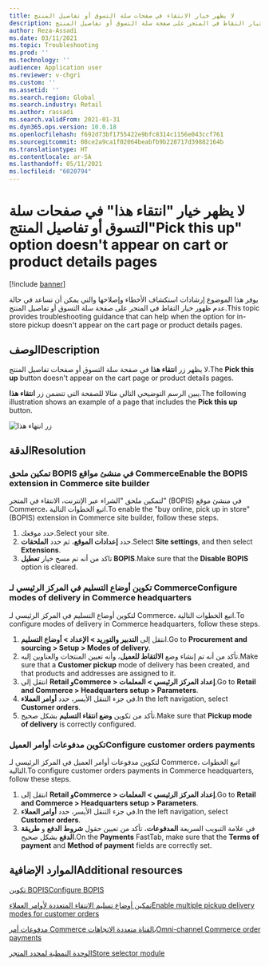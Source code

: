 ```yaml
---
title: لا يظهر خيار الانتقاء في صفحات سلة التسوق أو تفاصيل المنتج
description: يوفر هذا الموضوع إرشادات استكشاف الأخطاء وإصلاحها والتي يمكن أن تساعد في حالة عدم ظهور خيار التقاط في المتجر على صفحة سلة التسوق أو تفاصيل المنتج.
author: Reza-Assadi
ms.date: 03/11/2021
ms.topic: Troubleshooting
ms.prod: ''
ms.technology: ''
audience: Application user
ms.reviewer: v-chgri
ms.custom: ''
ms.assetid: ''
ms.search.region: Global
ms.search.industry: Retail
ms.author: rassadi
ms.search.validFrom: 2021-01-31
ms.dyn365.ops.version: 10.0.18
ms.openlocfilehash: f692d73bf1755422e9bfc8314c1156e043ccf761
ms.sourcegitcommit: 08ce2a9ca1f02064beabfb9b228717d39882164b
ms.translationtype: HT
ms.contentlocale: ar-SA
ms.lasthandoff: 05/11/2021
ms.locfileid: "6020794"
---
```

# <a name="pick-this-up-option-doesnt-appear-on-cart-or-product-details-pages"></a><span data-ttu-id="4998b-103">لا يظهر خيار "انتقاء هذا" في صفحات سلة التسوق أو تفاصيل المنتج</span><span class="sxs-lookup"><span data-stu-id="4998b-103">"Pick this up" option doesn't appear on cart or product details pages</span></span>

[!include [banner](../../includes/banner.md)]

<span data-ttu-id="4998b-104">يوفر هذا الموضوع إرشادات استكشاف الأخطاء وإصلاحها والتي يمكن أن تساعد في حالة عدم ظهور خيار التقاط في المتجر على صفحة سلة التسوق أو تفاصيل المنتج.</span><span class="sxs-lookup"><span data-stu-id="4998b-104">This topic provides troubleshooting guidance that can help when the option for in-store pickup doesn't appear on the cart page or product details pages.</span></span>

## <a name="description"></a><span data-ttu-id="4998b-105">الوصف</span><span class="sxs-lookup"><span data-stu-id="4998b-105">Description</span></span>

<span data-ttu-id="4998b-106">لا يظهر زر **انتقاء هذا** في صفحة سلة التسوق أو صفحات تفاصيل المنتج.</span><span class="sxs-lookup"><span data-stu-id="4998b-106">The **Pick this up** button doesn't appear on the cart page or product details pages.</span></span>

<span data-ttu-id="4998b-107">يبين الرسم التوضيحي التالي مثالا للصفحة التي تتضمن زر **انتقاء هذا**.</span><span class="sxs-lookup"><span data-stu-id="4998b-107">The following illustration shows an example of a page that includes the **Pick this up** button.</span></span>

![زر انتهاء هذا](media/pickup-button-missing.jpg)

## <a name="resolution"></a><span data-ttu-id="4998b-109">الدقة</span><span class="sxs-lookup"><span data-stu-id="4998b-109">Resolution</span></span>

### <a name="enable-the-bopis-extension-in-commerce-site-builder"></a><span data-ttu-id="4998b-110">تمكين ملحق BOPIS في منشئ مواقع Commerce</span><span class="sxs-lookup"><span data-stu-id="4998b-110">Enable the BOPIS extension in Commerce site builder</span></span>

<span data-ttu-id="4998b-111">لتمكين ملحق "الشراء عبر الإنترنت، الانتقاء في المتجر" (BOPIS) في منشئ موقع Commerce، اتبع الخطوات التالية.</span><span class="sxs-lookup"><span data-stu-id="4998b-111">To enable the "buy online, pick up in store" (BOPIS) extension in Commerce site builder, follow these steps.</span></span>

1. <span data-ttu-id="4998b-112">حدد موقعك.</span><span class="sxs-lookup"><span data-stu-id="4998b-112">Select your site.</span></span>
1. <span data-ttu-id="4998b-113">حدد **إعدادات الموقع**، ثم حدد **الملحقات**.</span><span class="sxs-lookup"><span data-stu-id="4998b-113">Select **Site settings**, and then select **Extensions**.</span></span>
1. <span data-ttu-id="4998b-114">تاكد من أنه تم مسح خيار **تعطيل BOPIS**.</span><span class="sxs-lookup"><span data-stu-id="4998b-114">Make sure that the **Disable BOPIS** option is cleared.</span></span>

### <a name="configure-modes-of-delivery-in-commerce-headquarters"></a><span data-ttu-id="4998b-115">تكوين أوضاع التسليم في المركز الرئيسي لـ Commerce</span><span class="sxs-lookup"><span data-stu-id="4998b-115">Configure modes of delivery in Commerce headquarters</span></span>

<span data-ttu-id="4998b-116">لتكوين أوضاع التسليم في المركز الرئيسي لـ Commerce، اتبع الخطوات التالية.</span><span class="sxs-lookup"><span data-stu-id="4998b-116">To configure modes of delivery in Commerce headquarters, follow these steps.</span></span>

1. <span data-ttu-id="4998b-117">انتقل إلى **‏‫التدبير والتوريد‬ \> الإعداد \> أوضاع التسليم**.</span><span class="sxs-lookup"><span data-stu-id="4998b-117">Go to **Procurement and sourcing \> Setup \> Modes of delivery**.</span></span>
1. <span data-ttu-id="4998b-118">تأكد من أنه تم إنشاء وضع **الالتقاط للعميل**، وأنه تعيين المنتجات والعناوين إليه.</span><span class="sxs-lookup"><span data-stu-id="4998b-118">Make sure that a **Customer pickup** mode of delivery has been created, and that products and addresses are assigned to it.</span></span>
1. <span data-ttu-id="4998b-119">انتقل إلى **Retail وCommerce \> إعداد المركز الرئيسي \> المعلمات**.</span><span class="sxs-lookup"><span data-stu-id="4998b-119">Go to **Retail and Commerce \> Headquarters setup \> Parameters**.</span></span>
1. <span data-ttu-id="4998b-120">في جزء التنقل الأيسر، حدد **أوامر العملاء**.</span><span class="sxs-lookup"><span data-stu-id="4998b-120">In the left navigation, select **Customer orders**.</span></span>
1. <span data-ttu-id="4998b-121">تأكد من تكوين **وضع انتقاء التسليم** بشكل صحيح.</span><span class="sxs-lookup"><span data-stu-id="4998b-121">Make sure that **Pickup mode of delivery** is correctly configured.</span></span>

### <a name="configure-customer-orders-payments"></a><span data-ttu-id="4998b-122">تكوين مدفوعات أوامر العميل</span><span class="sxs-lookup"><span data-stu-id="4998b-122">Configure customer orders payments</span></span>

<span data-ttu-id="4998b-123">لتكوين مدفوعات أوامر العميل في المركز الرئيسي لـ Commerce، اتبع الخطوات التالية.</span><span class="sxs-lookup"><span data-stu-id="4998b-123">To configure customer orders payments in Commerce headquarters, follow these steps.</span></span>

1. <span data-ttu-id="4998b-124">انتقل إلى **Retail وCommerce \> إعداد المركز الرئيسي \> المعلمات**.</span><span class="sxs-lookup"><span data-stu-id="4998b-124">Go to **Retail and Commerce \> Headquarters setup \> Parameters**.</span></span>
1. <span data-ttu-id="4998b-125">في جزء التنقل الأيسر، حدد **أوامر العملاء**.</span><span class="sxs-lookup"><span data-stu-id="4998b-125">In the left navigation, select **Customer orders**.</span></span>
1. <span data-ttu-id="4998b-126">في علامة التبويب السريعة **المدفوعات**، تأكد من تعيين حقول **شروط الدفع** و **طريقة الدفع** بشكل صحيح.</span><span class="sxs-lookup"><span data-stu-id="4998b-126">On the **Payments** FastTab, make sure that the **Terms of payment** and **Method of payment** fields are correctly set.</span></span>

## <a name="additional-resources"></a><span data-ttu-id="4998b-127">الموارد الإضافية</span><span class="sxs-lookup"><span data-stu-id="4998b-127">Additional resources</span></span>

[<span data-ttu-id="4998b-128">تكوين BOPIS</span><span class="sxs-lookup"><span data-stu-id="4998b-128">Configure BOPIS</span></span>](../cpe-bopis.md)

[<span data-ttu-id="4998b-129">تمكين أوضاع تسليم الانتقاء المتعددة لأوامر العملاء</span><span class="sxs-lookup"><span data-stu-id="4998b-129">Enable multiple pickup delivery modes for customer orders</span></span>](../multiple-pickup-modes.md)

[<span data-ttu-id="4998b-130">مدفوعات أمر Commerce بالقناة متعددة الاتجاهات</span><span class="sxs-lookup"><span data-stu-id="4998b-130">Omni-channel Commerce order payments</span></span>](../dev-itpro/commerce-payments.md)

[<span data-ttu-id="4998b-131">الوحدة النمطية لمحدد المتجر</span><span class="sxs-lookup"><span data-stu-id="4998b-131">Store selector module</span></span>](../store-selector.md)
